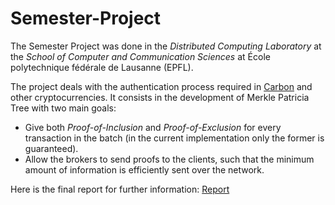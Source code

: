 # Semester-Project
The Semester Project was done in the *Distributed Computing Laboratory* at the *School of Computer and Communication Sciences* at École polytechnique fédérale de Lausanne (EPFL).

The project deals with the authentication process required in [Carbon](https://github.com/Distributed-EPFL/carbon) and other cryptocurrencies.
It consists in the development of Merkle Patricia Tree with two main goals: 
* Give both *Proof-of-Inclusion* and *Proof-of-Exclusion* for every transaction in the batch (in the current implementation only the former is guaranteed). 
* Allow the brokers to send proofs to the clients, such that the minimum amount of information is efficiently sent over the network.

Here is the final report for further information: [Report](https://github.com/SimoneRoznowicz/Semester-Project/blob/main/Report/Semester_Project_Simone_Roznowicz.pdf)
